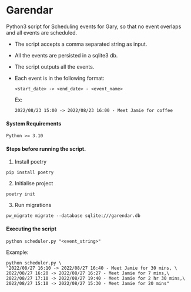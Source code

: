 # Garendar

Python3 script for Scheduling events for Gary, so that no event overlaps and all events are scheduled.
- The script accepts a comma separated string as input.
- All the events are persisted in a sqlite3 db.
- The script outputs all the events.
- Each event is in the following format:

  `<start_date> -> <end_date> - <event_name>`

  Ex:

  `2022/08/23 15:00 -> 2022/08/23 16:00 - Meet Jamie for coffee`

#### System Requirements
`Python >= 3.10`

#### Steps before running the script.
1. Install poetry 
```shell
pip install poetry
```
2. Initialise project
```shell
poetry init
```
3. Run migrations
```shell
pw_migrate migrate --database sqlite:///garendar.db
```


#### Executing the script
```shell
python scheduler.py "<event_string>"
```

Example:
```shell
python scheduler.py \
"2022/08/27 16:10 -> 2022/08/27 16:40 - Meet Jamie for 30 mins, \
2022/08/27 16:20 -> 2022/08/27 16:27 - Meet Jamie for 7 mins,\
2022/08/27 17:10 -> 2022/08/27 19:40 - Meet Jamie for 2 hr 30 mins,\
2022/08/27 15:10 -> 2022/08/27 15:30 - Meet Jamie for 20 mins"
```
